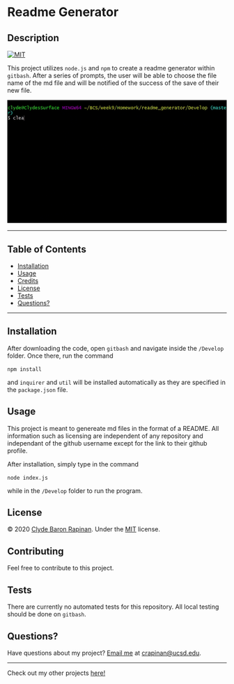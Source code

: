 # Readme Generator

## Description

[![MIT](https://img.shields.io/badge/License-MIT-yellow.svg)](https://opensource.org/licenses/MIT)

This project utilizes `node.js` and `npm` to create a readme generator within `gitbash`. After a series of prompts, the user will be able to choose the file name of the md file and will be notified of the success of the save of their new file.

<img src='./Develop/img/demo.gif' alt='Gif Demo'>


---
## Table of Contents 

* [Installation](#Installation)
* [Usage](#Usage)
* [Credits](#Credits)
* [License](#License)
* [Tests](#Tests)
* [Questions?](#Questions?)

---
## Installation

After downloading the code, open `gitbash` and navigate inside the `/Develop` folder. Once there, run the command
```
npm install
```
and `inquirer` and `util` will be installed automatically as they are specified in the `package.json` file.

## Usage

This project is meant to genereate md files in the format of a README. All information such as licensing are independent of any repository and independant of the github username except for the link to their github profile.

After installation, simply type in the command
```
node index.js
```
while in the `/Develop` folder to run the program.

## License

© 2020 [Clyde Baron Rapinan](https://github.com/clydebaron2000). Under the [MIT](https://opensource.org/licenses/MIT) license.



## Contributing

Feel free to contribute to this project.

## Tests

There are currently no automated tests for this repository. All local testing should be done on `gitbash`.

## Questions?

Have questions about my project? [Email me](mailto:crapinan@ucsd.edu) at crapinan@ucsd.edu.

---
Check out my other projects [here!](https://github.com/clydebaron2000)
